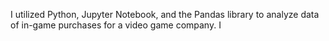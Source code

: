I utilized Python, Jupyter Notebook, and the Pandas library to analyze data of in-game purchases for a video game company. I 
